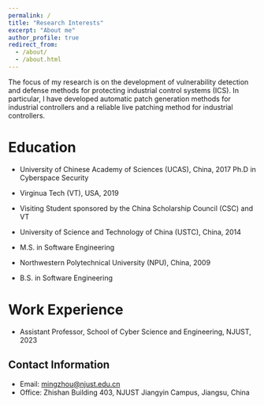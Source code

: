 ```yaml
---
permalink: /
title: "Research Interests"
excerpt: "About me"
author_profile: true
redirect_from: 
  - /about/
  - /about.html
---
```


The focus of my research is on the development of vulnerability detection and defense methods for protecting industrial control systems (ICS). In particular, I have developed automatic patch generation methods for industrial controllers and a reliable live patching method for industrial controllers. 

Education
======
- University of Chinese Academy of Sciences (UCAS), China, 2017
Ph.D in Cyberspace Security

- Virginua Tech (VT), USA, 2019
- Visiting Student sponsored by the China Scholarship Council (CSC) and VT

- University of Science and Technology of China (USTC), China, 2014
- M.S. in Software Engineering

- Northwestern Polytechnical University (NPU), China, 2009
- B.S. in Software Engineering

Work Experience
======
- Assistant Professor, School of Cyber Science and Engineering, NJUST, 2023

Contact Information
------
- Email: mingzhou@njust.edu.cn
- Office: Zhishan Building 403, NJUST Jiangyin Campus, Jiangsu, China
